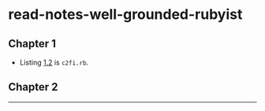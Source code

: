 # read-notes-well-grounded-rubyist


## Chapter 1

- Listing [1.2] is `c2fi.rb`. 


## Chapter 2



---

[1.2]: examples/c2fi.rb
[1.3]: examples/c2fin.rb
[1.4]: examples/c2fout.rb

[2.1]: examples/method_def.rb

[3.1]: examples/person.rb


[4.1]: examples/stack_like.rb
[4.2]: examples/stack.rb

[5.1]: examples/self.rb
[5.2]: examples/self_person.rb


[5.7]: examples/car.rb